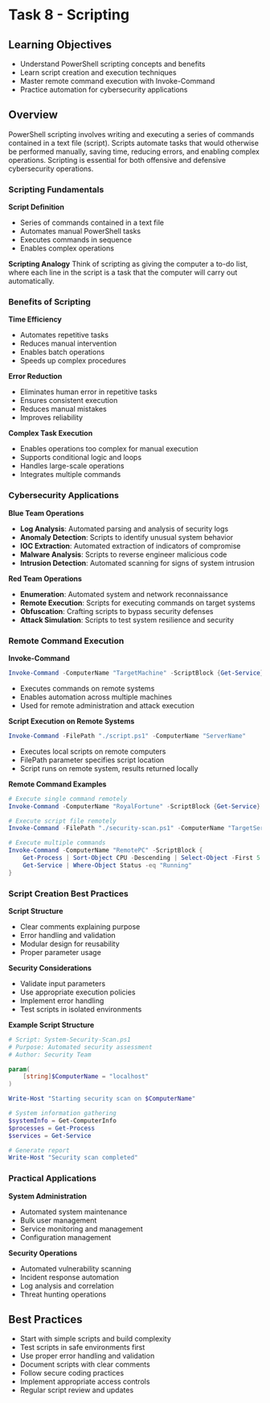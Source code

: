 # Task 8 - Scripting

## Learning Objectives
- Understand PowerShell scripting concepts and benefits
- Learn script creation and execution techniques
- Master remote command execution with Invoke-Command
- Practice automation for cybersecurity applications

## Overview
PowerShell scripting involves writing and executing a series of commands contained in a text file (script). Scripts automate tasks that would otherwise be performed manually, saving time, reducing errors, and enabling complex operations. Scripting is essential for both offensive and defensive cybersecurity operations.

### Scripting Fundamentals

**Script Definition**
- Series of commands contained in a text file
- Automates manual PowerShell tasks
- Executes commands in sequence
- Enables complex operations

**Scripting Analogy**
Think of scripting as giving the computer a to-do list, where each line in the script is a task that the computer will carry out automatically.

### Benefits of Scripting

**Time Efficiency**
- Automates repetitive tasks
- Reduces manual intervention
- Enables batch operations
- Speeds up complex procedures

**Error Reduction**
- Eliminates human error in repetitive tasks
- Ensures consistent execution
- Reduces manual mistakes
- Improves reliability

**Complex Task Execution**
- Enables operations too complex for manual execution
- Supports conditional logic and loops
- Handles large-scale operations
- Integrates multiple commands

### Cybersecurity Applications

**Blue Team Operations**
- **Log Analysis**: Automated parsing and analysis of security logs
- **Anomaly Detection**: Scripts to identify unusual system behavior
- **IOC Extraction**: Automated extraction of indicators of compromise
- **Malware Analysis**: Scripts to reverse engineer malicious code
- **Intrusion Detection**: Automated scanning for signs of system intrusion

**Red Team Operations**
- **Enumeration**: Automated system and network reconnaissance
- **Remote Execution**: Scripts for executing commands on target systems
- **Obfuscation**: Crafting scripts to bypass security defenses
- **Attack Simulation**: Scripts to test system resilience and security

### Remote Command Execution

**Invoke-Command**
```powershell
Invoke-Command -ComputerName "TargetMachine" -ScriptBlock {Get-Service}
```
- Executes commands on remote systems
- Enables automation across multiple machines
- Used for remote administration and attack execution

**Script Execution on Remote Systems**
```powershell
Invoke-Command -FilePath "./script.ps1" -ComputerName "ServerName"
```
- Executes local scripts on remote computers
- FilePath parameter specifies script location
- Script runs on remote system, results returned locally

**Remote Command Examples**
```powershell
# Execute single command remotely
Invoke-Command -ComputerName "RoyalFortune" -ScriptBlock {Get-Service}

# Execute script file remotely
Invoke-Command -FilePath "./security-scan.ps1" -ComputerName "TargetServer"

# Execute multiple commands
Invoke-Command -ComputerName "RemotePC" -ScriptBlock {
    Get-Process | Sort-Object CPU -Descending | Select-Object -First 5
    Get-Service | Where-Object Status -eq "Running"
}
```

### Script Creation Best Practices

**Script Structure**
- Clear comments explaining purpose
- Error handling and validation
- Modular design for reusability
- Proper parameter usage

**Security Considerations**
- Validate input parameters
- Use appropriate execution policies
- Implement error handling
- Test scripts in isolated environments

**Example Script Structure**
```powershell
# Script: System-Security-Scan.ps1
# Purpose: Automated security assessment
# Author: Security Team

param(
    [string]$ComputerName = "localhost"
)

Write-Host "Starting security scan on $ComputerName"

# System information gathering
$systemInfo = Get-ComputerInfo
$processes = Get-Process
$services = Get-Service

# Generate report
Write-Host "Security scan completed"
```

### Practical Applications

**System Administration**
- Automated system maintenance
- Bulk user management
- Service monitoring and management
- Configuration management

**Security Operations**
- Automated vulnerability scanning
- Incident response automation
- Log analysis and correlation
- Threat hunting operations

## Best Practices
- Start with simple scripts and build complexity
- Test scripts in safe environments first
- Use proper error handling and validation
- Document scripts with clear comments
- Follow secure coding practices
- Implement appropriate access controls
- Regular script review and updates
